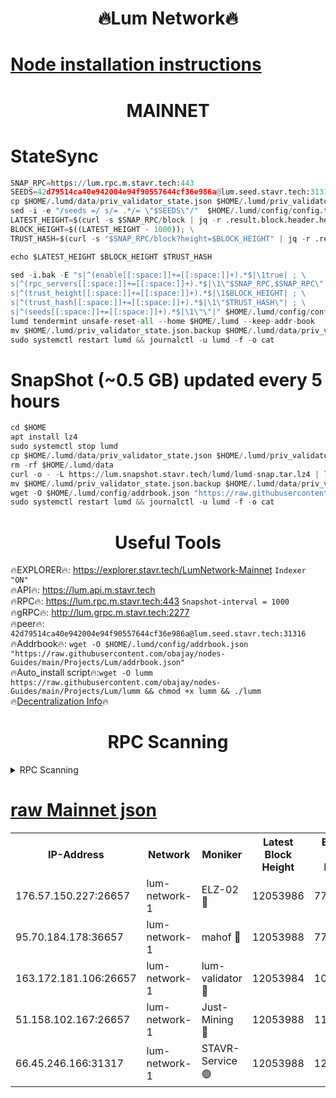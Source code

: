 <h1 align="center"> 🔥Lum Network🔥</h1>

[Node installation instructions](https://github.com/obajay/nodes-Guides/tree/main/Projects/Lum)
=
<h1 align="center"> MAINNET</h1>

# StateSync
```python
SNAP_RPC=https://lum.rpc.m.stavr.tech:443
SEEDS=42d79514ca40e942004e94f90557644cf36e986a@lum.seed.stavr.tech:31316
cp $HOME/.lumd/data/priv_validator_state.json $HOME/.lumd/priv_validator_state.json.backup
sed -i -e "/seeds =/ s/= .*/= \"$SEEDS\"/"  $HOME/.lumd/config/config.toml
LATEST_HEIGHT=$(curl -s $SNAP_RPC/block | jq -r .result.block.header.height); \
BLOCK_HEIGHT=$((LATEST_HEIGHT - 1000)); \
TRUST_HASH=$(curl -s "$SNAP_RPC/block?height=$BLOCK_HEIGHT" | jq -r .result.block_id.hash)

echo $LATEST_HEIGHT $BLOCK_HEIGHT $TRUST_HASH

sed -i.bak -E "s|^(enable[[:space:]]+=[[:space:]]+).*$|\1true| ; \
s|^(rpc_servers[[:space:]]+=[[:space:]]+).*$|\1\"$SNAP_RPC,$SNAP_RPC\"| ; \
s|^(trust_height[[:space:]]+=[[:space:]]+).*$|\1$BLOCK_HEIGHT| ; \
s|^(trust_hash[[:space:]]+=[[:space:]]+).*$|\1\"$TRUST_HASH\"| ; \
s|^(seeds[[:space:]]+=[[:space:]]+).*$|\1\"\"|" $HOME/.lumd/config/config.toml
lumd tendermint unsafe-reset-all --home $HOME/.lumd --keep-addr-book
mv $HOME/.lumd/priv_validator_state.json.backup $HOME/.lumd/data/priv_validator_state.json
sudo systemctl restart lumd && journalctl -u lumd -f -o cat
```
# SnapShot (~0.5 GB) updated every 5 hours
```python
cd $HOME
apt install lz4
sudo systemctl stop lumd
cp $HOME/.lumd/data/priv_validator_state.json $HOME/.lumd/priv_validator_state.json.backup
rm -rf $HOME/.lumd/data
curl -o - -L https://lum.snapshot.stavr.tech/lumd/lumd-snap.tar.lz4 | lz4 -c -d - | tar -x -C $HOME/.lumd --strip-components 2
mv $HOME/.lumd/priv_validator_state.json.backup $HOME/.lumd/data/priv_validator_state.json
wget -O $HOME/.lumd/config/addrbook.json "https://raw.githubusercontent.com/obajay/nodes-Guides/main/Projects/Lum/addrbook.json"
sudo systemctl restart lumd && journalctl -u lumd -f -o cat
```

 <h1 align="center"> Useful Tools</h1>

🔥EXPLORER🔥:     https://explorer.stavr.tech/LumNetwork-Mainnet        `Indexer "ON"` \
🔥API🔥:          https://lum.api.m.stavr.tech \
🔥RPC🔥:          https://lum.rpc.m.stavr.tech:443              `Snapshot-interval = 1000` \
🔥gRPC🔥:         http://lum.grpc.m.stavr.tech:2277 \
🔥peer🔥:         `42d79514ca40e942004e94f90557644cf36e986a@lum.seed.stavr.tech:31316` \
🔥Addrbook🔥:  `wget -O $HOME/.lumd/config/addrbook.json "https://raw.githubusercontent.com/obajay/nodes-Guides/main/Projects/Lum/addrbook.json"` \
🔥Auto_install script🔥:`wget -O lumm https://raw.githubusercontent.com/obajay/nodes-Guides/main/Projects/Lum/lumm && chmod +x lumm && ./lumm` \
🔥[Decentralization Info](https://github.com/obajay/StateSync-snapshots/tree/main/Projects/Lum/Decentralization)🔥

<h1 align="center"> RPC Scanning</h1>

<details>
<summary>RPC Scanning</summary>

<h2 align="center"> We scan nodes in real time every 4 hours. And we provide the final result of RPC endpoints.
We cannot influence the operation of these nodes in any way. </h2>


```python
If Voting Power is higher than 0 --> then the Node is a validator of the network and may be subject to attack and be a potential threat to the chain.
```
```python
We marked such validators with a red symbol
```

</details>

[raw Mainnet json](https://rpc-check.lum.stavr.tech/lum/rpclum_result.json)
=



<table><tr><th>IP-Address</th><th>Network</th><th>Moniker</th><th>Latest Block Height</th><th>Earliest Block Height</th><th>Catching Up</th><th>Tx Index</th><th>Voting Power</th><th>Scan Time</th></tr><tr><td>176.57.150.227:26657</td><td>lum-network-1</td><td>ELZ-02 🔴</td><td>12053986</td><td>7798847</td><td>False</td><td>off</td><td>4347099</td><td>2024-03-16T21:19:39.635258944UTC</td></tr><tr><td>95.70.184.178:36657</td><td>lum-network-1</td><td>mahof 🔴</td><td>12053988</td><td>7798847</td><td>False</td><td>on</td><td>2661915</td><td>2024-03-16T21:19:52.519024458UTC</td></tr><tr><td>163.172.181.106:26657</td><td>lum-network-1</td><td>lum-validator 🔴</td><td>12053984</td><td>10900615</td><td>False</td><td>on</td><td>172783671</td><td>2024-03-16T21:19:26.840168272UTC</td></tr><tr><td>51.158.102.167:26657</td><td>lum-network-1</td><td>Just-Mining 🔴</td><td>12053988</td><td>11912288</td><td>False</td><td>off</td><td>94250469</td><td>2024-03-16T21:19:50.101997657UTC</td></tr><tr><td>66.45.246.166:31317</td><td>lum-network-1</td><td>STAVR-Service 🟢</td><td>12053988</td><td>12050501</td><td>False</td><td>on</td><td>0</td><td>2024-03-16T21:20:01.194249698UTC</td></tr></table>
